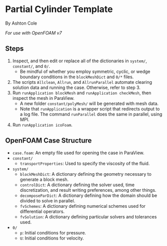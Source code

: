 # Partial Cylinder Template

By Ashton Cole

*For use with OpenFOAM v7*

## Steps

1. Inspect, and then edit or replace all of the dictionaries in `system/`, `constant/`, and `0/`.
	- Be mindful of whether you employ symmetric, cyclic, or wedge boundary conditions in the `blockMeshDict` and `0/*` files.
2. The scripts `Allclean`, `Allrun`, and `AllrunParallel` automate clearing solution data and running the case. Otherwise, refer to step 3.
3. Run `runApplication blockMesh` and `runApplication checkMesh`, then inspect the mesh in ParaView.
	- A new folder `constant/polyMesh/` will be generated with mesh data.
	- Note that `runApplication` is a wrapper script that redirects output to a log file. The command `runParallel` does the same in parallel, using MPI.
4. Run `runApplication icoFoam`.

## OpenFOAM Case Structure

- `case.foam`: An empty file used for opening the case in ParaView.
- `constant/`
	- `transportProperties`: Used to specify the viscosity of the fluid.
- `system/`
	- `blockMeshDict`: A dictionary defining the geometry necessary to generate a block mesh.
	- `controlDict`: A dictionary defining the solver used, time discretization, and result writing preferences, among other things.
	- `decomposeParDict`: A dictionary defining how the domain should be divided to solve in parallel.
	- `fvSchemes`: A dictionary defining numerical schemes used for differential operators.
	- `fvSolution`: A dictionary defining particular solvers and tolerances used.
- `0/`
	- `p`: Initial conditions for pressure.
	- `U`: Initial conditions for velocity.
